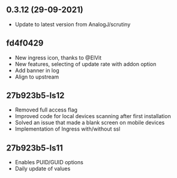 
## 0.3.12 (29-09-2021)
- Update to latest version from AnalogJ/scrutiny

## fd4f0429
- New ingress icon, thanks to @ElVit
- New features, selecting of update rate with addon option
- Add banner in log
- Align to upstream

## 27b923b5-ls12
- Removed full access flag
- Improved code for local devices scanning after first installation
- Solved an issue that made a blank screen on mobile devices
- Implementation of Ingress with/without ssl

## 27b923b5-ls11
- Enables PUID/GUID options
- Daily update of values
